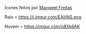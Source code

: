 <div>Ícones feitos por <a href="https://github.com/MaxweelFreitas" title="Maxweel Freitas">Maxweel Freitas</a></div>


Raio = https://i.imgur.com/EAiliNS.png

Nuvem = https://imgur.com/o8Xk6AK